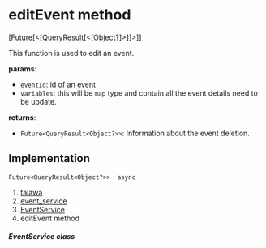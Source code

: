 
<div>

# editEvent method

</div>


[[Future](https://api.flutter.dev/flutter/dart-core/Future-class.html)[\<[[QueryResult](https://pub.dev/documentation/graphql/5.2.0-beta.9/graphql/QueryResult-class.html)[\<[[Object](https://api.flutter.dev/flutter/dart-core/Object-class.html)?]\>]]\>]]




This function is used to edit an event.

**params**:

-   `eventId`: id of an event
-   `variables`: this will be `map` type and contain all the event
    details need to be update.

**returns**:

-   `Future<QueryResult<Object?>>`: Information about the event
    deletion.



## Implementation

``` language-dart
Future<QueryResult<Object?>>  async 
```







1.  [talawa](../../index.md)
2.  [event_service](../../services_event_service/)
3.  [EventService](../../services_event_service/EventService-class.md)
4.  editEvent method

##### EventService class







